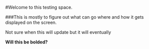#Welcome to this testing space.

###This is mostly to figure out what can go where and how it gets displayed on the screen. 

Not sure when this will update but it will eventually

**Will this be bolded?**
